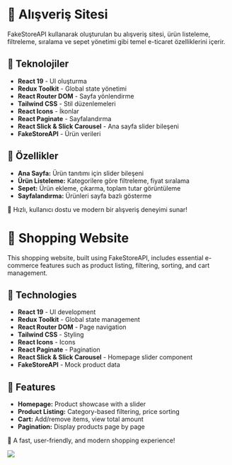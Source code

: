# 🛒 Alışveriş Sitesi

FakeStoreAPI kullanarak oluşturulan bu alışveriş sitesi, ürün listeleme, filtreleme, sıralama ve sepet yönetimi gibi temel e-ticaret özelliklerini içerir.

## 🚀 Teknolojiler
- **React 19** - UI oluşturma  
- **Redux Toolkit** - Global state yönetimi  
- **React Router DOM** - Sayfa yönlendirme  
- **Tailwind CSS** - Stil düzenlemeleri  
- **React Icons** - İkonlar  
- **React Paginate** - Sayfalandırma  
- **React Slick & Slick Carousel** - Ana sayfa slider bileşeni  
- **FakeStoreAPI** - Ürün verileri  

## 📌 Özellikler
- **Ana Sayfa:** Ürün tanıtımı için slider bileşeni  
- **Ürün Listeleme:** Kategorilere göre filtreleme, fiyat sıralama  
- **Sepet:** Ürün ekleme, çıkarma, toplam tutar görüntüleme  
- **Sayfalandırma:** Ürünleri sayfa bazlı gösterme  

🚀 Hızlı, kullanıcı dostu ve modern bir alışveriş deneyimi sunar!

# 🛒 Shopping Website

This shopping website, built using FakeStoreAPI, includes essential e-commerce features such as product listing, filtering, sorting, and cart management.

## 🚀 Technologies
- **React 19** - UI development  
- **Redux Toolkit** - Global state management  
- **React Router DOM** - Page navigation  
- **Tailwind CSS** - Styling  
- **React Icons** - Icons  
- **React Paginate** - Pagination  
- **React Slick & Slick Carousel** - Homepage slider component  
- **FakeStoreAPI** - Mock product data  

## 📌 Features
- **Homepage:** Product showcase with a slider  
- **Product Listing:** Category-based filtering, price sorting  
- **Cart:** Add/remove items, view total amount  
- **Pagination:** Display products page by page
  
🚀 A fast, user-friendly, and modern shopping experience!


![](https://github.com/Rasime-Dumlupunar/shopzonn-fakestoreapi/blob/main/shopzonn.gif)
